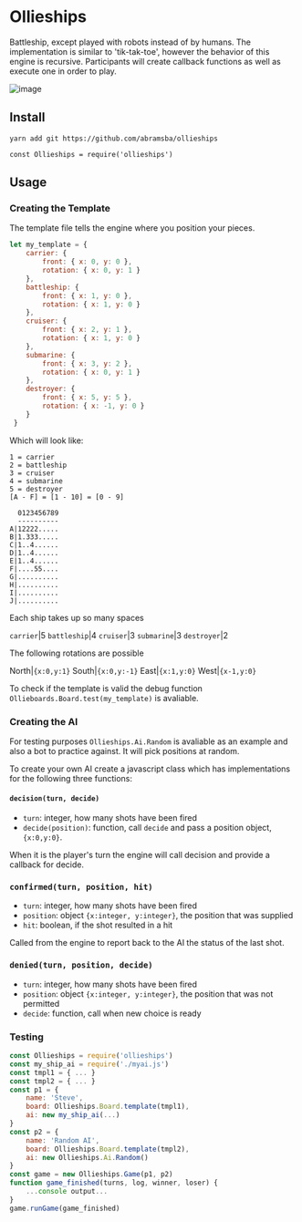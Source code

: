 
# Ollieships

Battleship, except played with robots instead of by humans. The implementation is similar to 'tik-tak-toe', however the behavior of this engine is recursive. Participants will create callback functions as well as execute one in order to play.

![image](https://i.imgur.com/870scGM.png)

## Install

`yarn add git https://github.com/abramsba/ollieships`

```
const Ollieships = require('ollieships')
```

## Usage

### Creating the Template

The template file tells the engine where you position your pieces.

```js
let my_template = {
    carrier: {
        front: { x: 0, y: 0 },
        rotation: { x: 0, y: 1 }
    },
    battleship: {
        front: { x: 1, y: 0 },
        rotation: { x: 1, y: 0 }
    },
    cruiser: {
        front: { x: 2, y: 1 },
        rotation: { x: 1, y: 0 }
    },
    submarine: {
        front: { x: 3, y: 2 },
        rotation: { x: 0, y: 1 }
    },
    destroyer: {
        front: { x: 5, y: 5 },
        rotation: { x: -1, y: 0 }
    }
 }
```

Which will look like:

```
1 = carrier
2 = battleship
3 = cruiser
4 = submarine
5 = destroyer
[A - F] = [1 - 10] = [0 - 9]

  0123456789
  ----------
A|12222.....
B|1.333.....
C|1..4......
D|1..4......
E|1..4......
F|....55....
G|..........
H|..........
I|..........
J|..........
```

Each ship takes up so many spaces

`carrier`|5
`battleship`|4
`cruiser`|3
`submarine`|3
`destroyer`|2

The following rotations are possible

North|`{x:0,y:1}`
South|`{x:0,y:-1}`
East|`{x:1,y:0}`
West|`{x-1,y:0}`

To check if the template is valid the debug function `Ollieboards.Board.test(my_template)` is avaliable.

### Creating the AI

For testing purposes `Ollieships.Ai.Random` is avaliable as an example and also a bot to practice against. It will pick positions at random. 

To create your own AI create a javascript class which has implementations for the following three functions:

#### `decision(turn, decide)`

* `turn`: integer, how many shots have been fired
* `decide(position)`: function, call `decide` and pass a position object, `{x:0,y:0}`. 

When it is the player's turn the engine will call decision and provide a callback for decide. 

### `confirmed(turn, position, hit)`

* `turn`: integer, how many shots have been fired
* `position`: object `{x:integer, y:integer}`, the position that was supplied
* `hit`: boolean, if the shot resulted in a hit

Called from the engine to report back to the AI the status of the last shot.

### `denied(turn, position, decide)`

* `turn`: integer, how many shots have been fired
* `position`: object `{x:integer, y:integer}`, the position that was not permitted
* `decide`: function, call when new choice is ready

### Testing

```js
const Ollieships = require('ollieships')
const my_ship_ai = require('./myai.js')
const tmpl1 = { ... }
const tmpl2 = { ... }
const p1 = {
	name: 'Steve',
    board: Ollieships.Board.template(tmpl1),
    ai: new my_ship_ai(...)
}
const p2 = {
	name: 'Random AI',
	board: Ollieships.Board.template(tmpl2),
	ai: new Ollieships.Ai.Random()
}
const game = new Ollieships.Game(p1, p2)
function game_finished(turns, log, winner, loser) {
	...console output...
}
game.runGame(game_finished)
```
